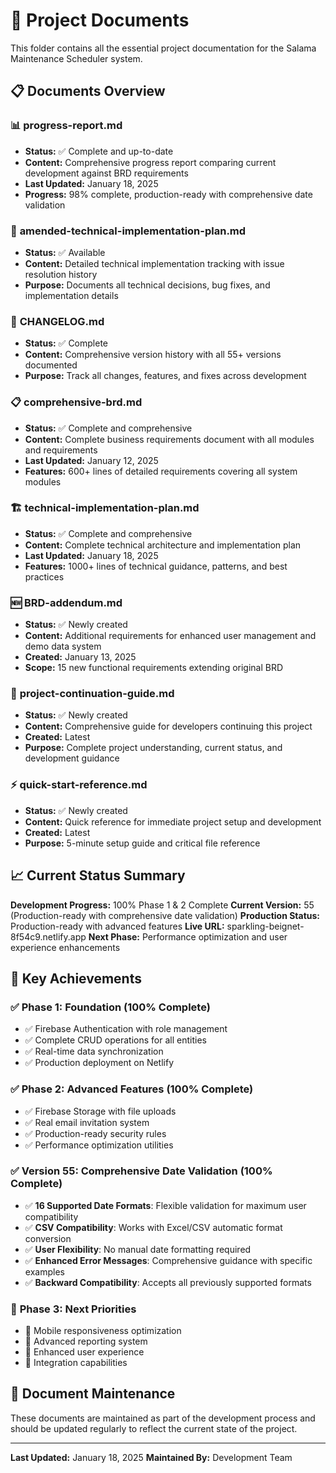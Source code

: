 # 📁 Project Documents

This folder contains all the essential project documentation for the Salama Maintenance Scheduler system.

## 📋 Documents Overview

### 📊 **progress-report.md**
- **Status:** ✅ Complete and up-to-date
- **Content:** Comprehensive progress report comparing current development against BRD requirements
- **Last Updated:** January 18, 2025
- **Progress:** 98% complete, production-ready with comprehensive date validation

### 🔧 **amended-technical-implementation-plan.md**
- **Status:** ✅ Available
- **Content:** Detailed technical implementation tracking with issue resolution history
- **Purpose:** Documents all technical decisions, bug fixes, and implementation details

### 📄 **CHANGELOG.md**
- **Status:** ✅ Complete
- **Content:** Comprehensive version history with all 55+ versions documented
- **Purpose:** Track all changes, features, and fixes across development

### 📋 **comprehensive-brd.md**
- **Status:** ✅ Complete and comprehensive
- **Content:** Complete business requirements document with all modules and requirements
- **Last Updated:** January 12, 2025
- **Features:** 600+ lines of detailed requirements covering all system modules

### 🏗️ **technical-implementation-plan.md**
- **Status:** ✅ Complete and comprehensive
- **Content:** Complete technical architecture and implementation plan
- **Last Updated:** January 18, 2025
- **Features:** 1000+ lines of technical guidance, patterns, and best practices

### 🆕 **BRD-addendum.md**
- **Status:** ✅ Newly created
- **Content:** Additional requirements for enhanced user management and demo data system
- **Created:** January 13, 2025
- **Scope:** 15 new functional requirements extending original BRD

### 🚀 **project-continuation-guide.md**
- **Status:** ✅ Newly created
- **Content:** Comprehensive guide for developers continuing this project
- **Created:** Latest
- **Purpose:** Complete project understanding, current status, and development guidance

### ⚡ **quick-start-reference.md**
- **Status:** ✅ Newly created
- **Content:** Quick reference for immediate project setup and development
- **Created:** Latest
- **Purpose:** 5-minute setup guide and critical file reference

## 📈 Current Status Summary

**Development Progress:** 100% Phase 1 & 2 Complete
**Current Version:** 55 (Production-ready with comprehensive date validation)
**Production Status:** Production-ready with advanced features
**Live URL:** sparkling-beignet-8f54c9.netlify.app
**Next Phase:** Performance optimization and user experience enhancements

## 🎯 Key Achievements

### ✅ **Phase 1: Foundation (100% Complete)**
- ✅ Firebase Authentication with role management
- ✅ Complete CRUD operations for all entities
- ✅ Real-time data synchronization
- ✅ Production deployment on Netlify

### ✅ **Phase 2: Advanced Features (100% Complete)**
- ✅ Firebase Storage with file uploads
- ✅ Real email invitation system
- ✅ Production-ready security rules
- ✅ Performance optimization utilities

### ✅ **Version 55: Comprehensive Date Validation (100% Complete)**
- ✅ **16 Supported Date Formats**: Flexible validation for maximum user compatibility
- ✅ **CSV Compatibility**: Works with Excel/CSV automatic format conversion
- ✅ **User Flexibility**: No manual date formatting required
- ✅ **Enhanced Error Messages**: Comprehensive guidance with specific examples
- ✅ **Backward Compatibility**: Accepts all previously supported formats

### 🔄 **Phase 3: Next Priorities**
- 🎯 Mobile responsiveness optimization
- 🎯 Advanced reporting system
- 🎯 Enhanced user experience
- 🎯 Integration capabilities

## 📧 Document Maintenance

These documents are maintained as part of the development process and should be updated regularly to reflect the current state of the project.

---

**Last Updated:** January 18, 2025
**Maintained By:** Development Team
